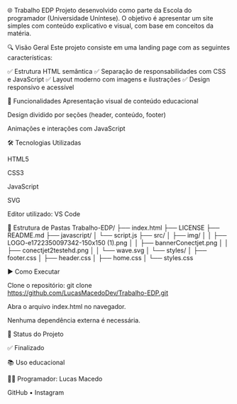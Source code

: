 🌐 Trabalho EDP
Projeto desenvolvido como parte da Escola do programador (Universidade Uníntese). O objetivo é apresentar um site simples com conteúdo explicativo e visual, com base em conceitos da matéria.

🔍 Visão Geral
Este projeto consiste em uma landing page com as seguintes características:

✅ Estrutura HTML semântica
✅ Separação de responsabilidades com CSS e JavaScript
✅ Layout moderno com imagens e ilustrações
✅ Design responsivo e acessível

🚀 Funcionalidades
Apresentação visual de conteúdo educacional

Design dividido por seções (header, conteúdo, footer)

Animações e interações com JavaScript

🛠️ Tecnologias Utilizadas

HTML5

CSS3

JavaScript

SVG

Editor utilizado: VS Code

📁 Estrutura de Pastas
Trabalho-EDP/
├── index.html
├── LICENSE
├── README.md
├── javascript/
│   └── script.js
├── src/
│   ├── img/
│   │   ├── LOGO-e1722350097342-150x150 (1).png
│   │   ├── bannerConectjet.png
│   │   ├── conectjet2testehd.png
│   │   └── wave.svg
│   └── styles/
│       ├── footer.css
│       ├── header.css
│       ├── home.css
│       └── styles.css

▶️ Como Executar

Clone o repositório: git clone https://github.com/LucasMacedoDev/Trabalho-EDP.git

Abra o arquivo index.html no navegador.

Nenhuma dependência externa é necessária.

📌 Status do Projeto

✅ Finalizado

📚 Uso educacional

🧑‍💻 Programador: Lucas Macedo

GitHub • Instagram